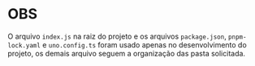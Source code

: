 # OBS

O arquivo `index.js` na raiz do projeto e os arquivos `package.json`, `pnpm-lock.yaml` e `uno.config.ts` foram usado apenas no desenvolvimento do projeto, os demais arquivo seguem a organização das pasta solicitada.

